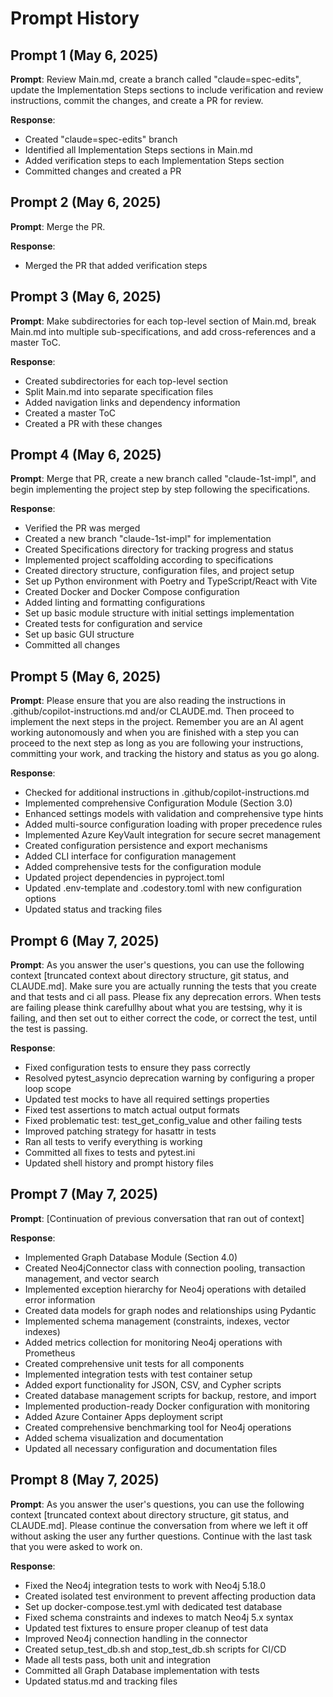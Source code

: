 # Prompt History

## Prompt 1 (May 6, 2025)
**Prompt**: Review Main.md, create a branch called "claude=spec-edits", update the Implementation Steps sections to include verification and review instructions, commit the changes, and create a PR for review.

**Response**:
- Created "claude=spec-edits" branch
- Identified all Implementation Steps sections in Main.md
- Added verification steps to each Implementation Steps section
- Committed changes and created a PR

## Prompt 2 (May 6, 2025)
**Prompt**: Merge the PR.

**Response**:
- Merged the PR that added verification steps

## Prompt 3 (May 6, 2025)
**Prompt**: Make subdirectories for each top-level section of Main.md, break Main.md into multiple sub-specifications, and add cross-references and a master ToC.

**Response**:
- Created subdirectories for each top-level section
- Split Main.md into separate specification files
- Added navigation links and dependency information
- Created a master ToC
- Created a PR with these changes

## Prompt 4 (May 6, 2025)
**Prompt**: Merge that PR, create a new branch called "claude-1st-impl", and begin implementing the project step by step following the specifications.

**Response**:
- Verified the PR was merged
- Created a new branch "claude-1st-impl" for implementation
- Created Specifications directory for tracking progress and status
- Implemented project scaffolding according to specifications
- Created directory structure, configuration files, and project setup
- Set up Python environment with Poetry and TypeScript/React with Vite
- Created Docker and Docker Compose configuration
- Added linting and formatting configurations
- Set up basic module structure with initial settings implementation
- Created tests for configuration and service
- Set up basic GUI structure
- Committed all changes

## Prompt 5 (May 6, 2025)
**Prompt**: Please ensure that you are also reading the instructions in .github/copilot-instructions.md and/or CLAUDE.md. Then proceed to implement the next steps in the project. Remember you are an AI agent working autonomously and when you are finished with a step you can proceed to the next step as long as you are following your instructions, committing your work, and tracking the history and status as you go along.

**Response**:
- Checked for additional instructions in .github/copilot-instructions.md
- Implemented comprehensive Configuration Module (Section 3.0)
- Enhanced settings models with validation and comprehensive type hints
- Added multi-source configuration loading with proper precedence rules
- Implemented Azure KeyVault integration for secure secret management
- Created configuration persistence and export mechanisms
- Added CLI interface for configuration management
- Added comprehensive tests for the configuration module
- Updated project dependencies in pyproject.toml
- Updated .env-template and .codestory.toml with new configuration options
- Updated status and tracking files

## Prompt 6 (May 7, 2025)
**Prompt**: As you answer the user's questions, you can use the following context [truncated context about directory structure, git status, and CLAUDE.md]. Make sure you are actually running the tests that you create and that tests and ci all pass. Please fix any deprecation errors. When tests are failing please think carefullhy about what you are testsing, why it is failing, and then set out to either correct the code, or correct the test, until the test is passing.

**Response**:
- Fixed configuration tests to ensure they pass correctly
- Resolved pytest_asyncio deprecation warning by configuring a proper loop scope
- Updated test mocks to have all required settings properties
- Fixed test assertions to match actual output formats
- Fixed problematic test: test_get_config_value and other failing tests
- Improved patching strategy for hasattr in tests
- Ran all tests to verify everything is working
- Committed all fixes to tests and pytest.ini
- Updated shell history and prompt history files

## Prompt 7 (May 7, 2025)
**Prompt**: [Continuation of previous conversation that ran out of context]

**Response**:
- Implemented Graph Database Module (Section 4.0)
- Created Neo4jConnector class with connection pooling, transaction management, and vector search
- Implemented exception hierarchy for Neo4j operations with detailed error information
- Created data models for graph nodes and relationships using Pydantic
- Implemented schema management (constraints, indexes, vector indexes)
- Added metrics collection for monitoring Neo4j operations with Prometheus
- Created comprehensive unit tests for all components
- Implemented integration tests with test container setup
- Added export functionality for JSON, CSV, and Cypher scripts
- Created database management scripts for backup, restore, and import
- Implemented production-ready Docker configuration with monitoring
- Added Azure Container Apps deployment script
- Created comprehensive benchmarking tool for Neo4j operations
- Added schema visualization and documentation
- Updated all necessary configuration and documentation files

## Prompt 8 (May 7, 2025)
**Prompt**: As you answer the user's questions, you can use the following context [truncated context about directory structure, git status, and CLAUDE.md]. Please continue the conversation from where we left it off without asking the user any further questions. Continue with the last task that you were asked to work on.

**Response**:
- Fixed the Neo4j integration tests to work with Neo4j 5.18.0
- Created isolated test environment to prevent affecting production data
- Set up docker-compose.test.yml with dedicated test database
- Fixed schema constraints and indexes to match Neo4j 5.x syntax
- Updated test fixtures to ensure proper cleanup of test data
- Improved Neo4j connection handling in the connector
- Created setup_test_db.sh and stop_test_db.sh scripts for CI/CD
- Made all tests pass, both unit and integration
- Committed all Graph Database implementation with tests
- Updated status.md and tracking files